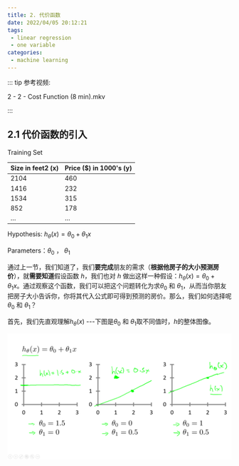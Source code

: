 ```yaml
---
title: 2. 代价函数
date: 2022/04/05 20:12:21
tags:
 - linear regression
 - one variable
categories:
 - machine learning
---
```


::: tip 参考视频: 

2 - 2 - Cost Function (8 min).mkv

:::

## 2.1 代价函数的引入

Training Set

| Size   in feet2 (x) | Price   ($) in 1000's (y) |
| ------------------- | ------------------------- |
| 2104                | 460                       |
| 1416                | 232                       |
| 1534                | 315                       |
| 852                 | 178                       |
| …                   | …                         |

Hypothesis:    $h_\theta \left( x \right)=\theta_{0}+\theta_{1}x$

Parameters：$\theta_{0}$ ， $\theta_{1}$

通过上一节，我们知道了，我们**要完成**朋友的需求（**根据他房子的大小预测房价**），就**需要知道**假设函数    $h$，我们也对    $h$     做出这样一种假设：$h_\theta \left( x \right)=\theta_{0}+\theta_{1}x$。通过观察这个函数，我们可以把这个问题转化为求$\theta_{0}$ 和 $\theta_{1}$，从而当你朋友把房子大小告诉你，你将其代入公式即可得到预测的房价。那么，我们如何选择呢$\theta_{0}$ 和 $\theta_{1}$？

首先，我们先直观理解$h_\theta \left( x \right)$ ---下图是$\theta_{0}$ 和 $\theta_{1}$取不同值时，$h$的整体图像。

![1_2_1_figure_of_h](/assets/img/1_2_1_figure_of_h.png)